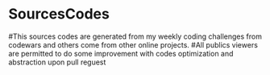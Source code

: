 # SourcesCodes
#This sources codes are generated from my weekly coding challenges from codewars and others come from other online projects.
#All publics viewers are permitted to do some improvement with codes optimization and abstraction upon pull reguest
